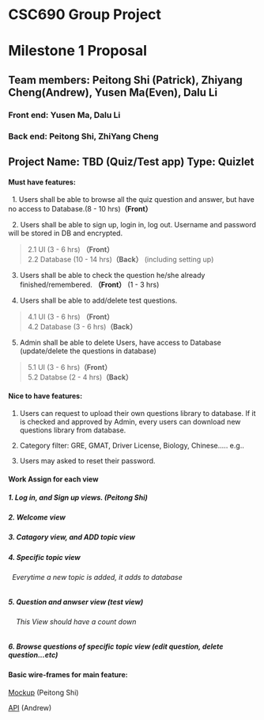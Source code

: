 # CSC690 Group Project
  
# Milestone 1 Proposal

## Team members: Peitong Shi (Patrick), Zhiyang Cheng(Andrew), Yusen Ma(Even), Dalu Li
### Front end: Yusen Ma, Dalu Li
### Back end: Peitong Shi, ZhiYang Cheng



## Project Name: TBD (Quiz/Test app) Type: Quizlet

#### Must have features:
   
   1. Users shall be able to browse all the quiz question and answer, but have no access to Database.(8 - 10 hrs)**（Front）**
   
   2. Users shall be able to sign up, login in, log out. Username and password will be stored in DB and encrypted.
   >2.1 UI  (3 - 6 hrs) **（Front）**</br> 
   >2.2 Database (10 - 14 hrs)**（Back）** (including setting up)</br>
   
   3. Users shall be able to check the question he/she already finished/remembered. **（Front）** (1 - 3 hrs)
   
   4. Users shall be able to add/delete test questions. 
   >4.1 UI  (3 - 6 hrs) **（Front）**</br> 
   >4.2 Database (3 - 6 hrs)**（Back）**</br>
   
   5. Admin shall be able to delete Users, have access to Database (update/delete the questions in database)
   >5.1 UI  (3 - 6 hrs)**（Front）**</br>
   >5.2 Databse (2 - 4 hrs)**（Back）**</br>
   
#### Nice to have features:

   1. Users can request to upload their own questions library to database. If it is checked and approved by Admin, every users can download new questions library from database.
   
   2. Category filter: GRE, GMAT, Driver License, Biology, Chinese..... e.g..
   
   3. Users may asked to reset their password. 
   
   
#### Work Assign for each view

##### 1. Log in, and Sign up views. (Peitong Shi)

##### 2. Welcome view

##### 3. Catagory view, and ADD topic view

##### 4. Specific topic view
######     Everytime a new topic is added, it adds to database

##### 5. Question and anwser view (test view)
######     This View should have a count down

##### 6. Browse questions of specific topic view (edit question, delete question...etc)
   
   
#### Basic wire-frames for main feature: 
[Mockup](Mockup.jpg) (Peitong Shi)

[API](https://www.showdoc.cc/web/#/60712917501660) (Andrew)
